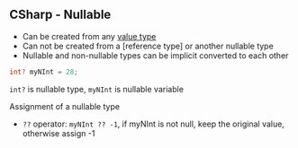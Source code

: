 ## CSharp - Nullable

- Can be created from any [value type]()
- Can not be created from a [reference type] or another nullable type
- Nullable and non-nullable types can be implicit converted to each other

```c
int? myNInt = 28;
```

`int?` is nullable type, `myNInt` is nullable variable

Assignment of a nullable type

- `??` operator: `myNInt ?? -1`, if myNInt is not null, keep the original value, otherwise assign -1

